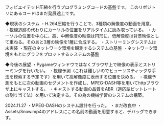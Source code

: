 フォビエイテッド圧縮を行うプログラミングコードの基盤です。
このリポジトリにあるコードはまだ発展途上です。

◆現状のシステム
・H.264圧縮を行うことで、3種類の解像度の動画を用意。
・視線追跡の代わりにカーソルの位置をリアルタイムに読み取っている。
・カーソルの位置を中心に、高、中解像度の映像は円形に、低解像度は背景映像として重ねる。そのあと3層の映像を1層に合成する。
・ストリーミングシステムは未実装
・現在のネットワーク環境を観測するシステムの基盤
・ネットワーク環境をもとにグラフをプロットするシステムの基盤

◆今後の展望
・Pygameウィンドウではなくブラウザ上で映像の表示とストリーミングを行いたい。
・視線予測（これは難しいのでヒューリスティックな手法を模索する予定です）を用いて高解像度に表示する位置を決める。
・視線予測をもとに次の動画のセグメントを作成し、MPEG-DASH等を用いてhttpブラウザ上にキャストする。
・キャストする動画の品質をABR（適応型ビットレートの割り当て法）を用いて決定する。その為の機械学習のシステムの構築。

2024.11.27
・MPEG-DASHのシステム設計を行った。
・まだ改良中
・Assets/Snow.mp4のアドレスにこの名前の動画を用意すると、デバッグできます。
